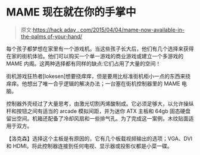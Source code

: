 # MAME 现在就在你的手掌中

> 原文:[https://hack aday . com/2015/04/04/mame-now-available-in-the-palms of-your-hand/](https://hackaday.com/2015/04/04/mame-now-available-in-the-palms-of-your-hand/)

每个孩子都梦想在家里有一个游戏机。当这些孩子长大后，他们有几个选择来获得在家的街机体验。他们可以购买一个单一游戏的商业游戏或建立一个多游戏的 MAME 内阁。这两种选择都有同样的缺点:它们占用了大量的空间！

街机游戏狂热者[lokesen]想要挠痒痒，但是要用比标准街机柜小一点的东西来挠痒痒。他想出了唯一合乎逻辑的解决办法；一台塞在街机控制器里的 MAME 电脑。

控制器外壳经过了大量思考，由激光切割丙烯酸制成。它必须足够大，以允许操纵杆和按钮之间有适当的 arcade 模拟间距，并为迷你 ATX 主板和 64gb 固态硬盘留出空间。机箱还配备了冷却风扇和一些排气孔。为了完成这一案例，木纹贴面适用于双方。

【洛克森】选择这个主板是有原因的，它有几个板载视频输出的选项；VGA、DVI 和 HDMI。将此控制器连接到任何电视、显示器或投影仪都是小菜一碟。